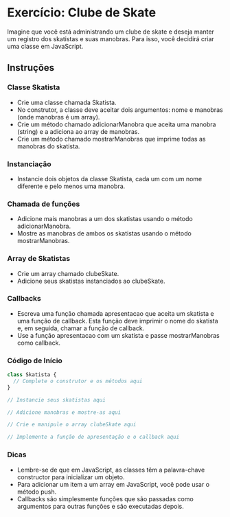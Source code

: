 # Exercício: Clube de Skate

Imagine que você está administrando um clube de skate e deseja manter um registro dos skatistas e suas manobras. Para isso, você decidirá criar uma classe em JavaScript.

## Instruções

### Classe Skatista

- Crie uma classe chamada Skatista.
- No construtor, a classe deve aceitar dois argumentos: nome e manobras (onde manobras é um array).
- Crie um método chamado adicionarManobra que aceita uma manobra (string) e a adiciona ao array de manobras.
- Crie um método chamado mostrarManobras que imprime todas as manobras do skatista.

### Instanciação

- Instancie dois objetos da classe Skatista, cada um com um nome diferente e pelo menos uma manobra.

### Chamada de funções

- Adicione mais manobras a um dos skatistas usando o método adicionarManobra.
- Mostre as manobras de ambos os skatistas usando o método mostrarManobras.

### Array de Skatistas

- Crie um array chamado clubeSkate.
- Adicione seus skatistas instanciados ao clubeSkate.

### Callbacks

- Escreva uma função chamada apresentacao que aceita um skatista e uma função de callback. Esta função deve imprimir o nome do skatista e, em seguida, chamar a função de callback.
- Use a função apresentacao com um skatista e passe mostrarManobras como callback.

### Código de Início

```javascript
class Skatista {
  // Complete o construtor e os métodos aqui
}

// Instancie seus skatistas aqui

// Adicione manobras e mostre-as aqui

// Crie e manipule o array clubeSkate aqui

// Implemente a função de apresentação e o callback aqui
```

### Dicas

- Lembre-se de que em JavaScript, as classes têm a palavra-chave constructor para inicializar um objeto.
- Para adicionar um item a um array em JavaScript, você pode usar o método push.
- Callbacks são simplesmente funções que são passadas como argumentos para outras funções e são executadas depois.
